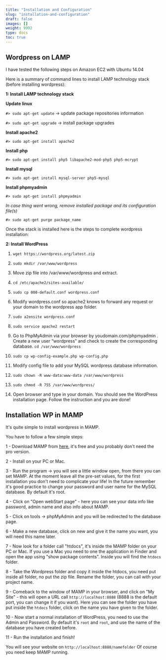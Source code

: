 ```yaml
---
title: "Installation and Configuration"
slug: "installation-and-configuration"
draft: false
images: []
weight: 9992
type: docs
toc: true
---
```


## Wordpress on LAMP
I have tested the following steps on Amazon EC2 with Ubuntu 14.04

Here is a summary of command lines to install LAMP technology stack (before installing wordpress):

**1: Install LAMP technology stack**

**Update linux**

`#> sudo apt-get update`    ->  update package repositories information

`#> sudo apt-get upgrade`   ->  install package upgrades

**Install apache2**

`#> sudo apt-get install apache2`

**Install php**

`#> sudo apt-get install php5 libapache2-mod-php5 php5-mcrypt`

**Install mysql**

`#> sudo apt-get install mysql-server php5-mysql`

**Install phpmyadmin**

`#> sudo apt-get install phpmyadmin`

*In case thing went wrong, remove installed package and its configuration file(s)*

`#> sudo apt-get purge package_name`

Once the stack is installed here is the steps to complete wordpress installation:

**2: Install WordPress**

1. `wget https://wordpress.org/latest.zip`

2. `sudo mkdir /var/www/wordpress`

3. Move zip file into /var/www/wordpress and extract.

4. `cd /etc/apache2/sites-available/` 

5. `sudo cp 000-default.conf wordpress.conf`

6. Modify wordpress.conf so apache2 knows to forward any request or your domain to the wordpress app folder.

7. `sudo a2ensite wordpress.conf`

8. `sudo service apache2 restart`

9. Go to PhpMyAdmin via your browser by youdomain.com/phpmyadmin .
Create a new user “wordpress” and check to create the corresponding database.
`cd /var/www/wordpress`

10. `sudo cp wp-config-example.php wp-config.php`

11. Modify config file to add your MySQL wordpress database information.

12. `sudo chown -R www-data:www-data /var/www/wordpress`

13. `sudo chmod -R 755 /var/www/wordpress/`

14. Open browser and type in your domain. You should see the WordPress installation page. Follow the instruction and you are done!

## Installation WP in MAMP
It's quite simple to install wordpress in MAMP.

You have to follow a few simple steps:

1 - Download MAMP from [here][1], it's free and you probably don't need the pro version.

2 - Install on your PC or Mac.

3 - Run the program -> you will see a little window open, from there you can set MAMP. At the moment leave all the pre-set values, for the first installation you don't need to complicate your life! In the future remember it's good practice to change your password and user name for the MySQL database. By default it's root.

4 - Click on "Open webStart page" - here you can see your data info like password, admin name and also info about MAMP.

5 - Click on tools -> phpMyAdmin and you will be redirected to the database page.

6 - Make a new database, click on new and give it the name you want, you will need this name later.

7 - Now look for a folder call "htdocs", it's inside the MAMP folder on your PC or Mac. If you use a Mac you need to one the application in Finder and open the app using "show package contents". Inside you will find the `htdocs` folder.

8 - Take the Wordpress folder and copy it inside the htdocs, you need put inside all folder, no put the zip file. Rename the folder, you can call with your project name.

9 - Comeback to the window of MAMP in your browser, and click on "My Site" - this will open a URL call `http://localhost:8888` (8888 is the default port, you can change it if you want). Here you can see the folder you have put inside the `htdocs` folder, click on the name you have given to the folder.

10 - Now start a normal installation of WordPress, you need to use the Admin and Password. By default it's `root` and `root`, and use the name of the database you have created before.

11 - Run the installation and finish!


You will see your website on `http://localhost:8888/namefolder`
Of course you need keep MAMP running.  

  [1]: https://www.mamp.info/en/

